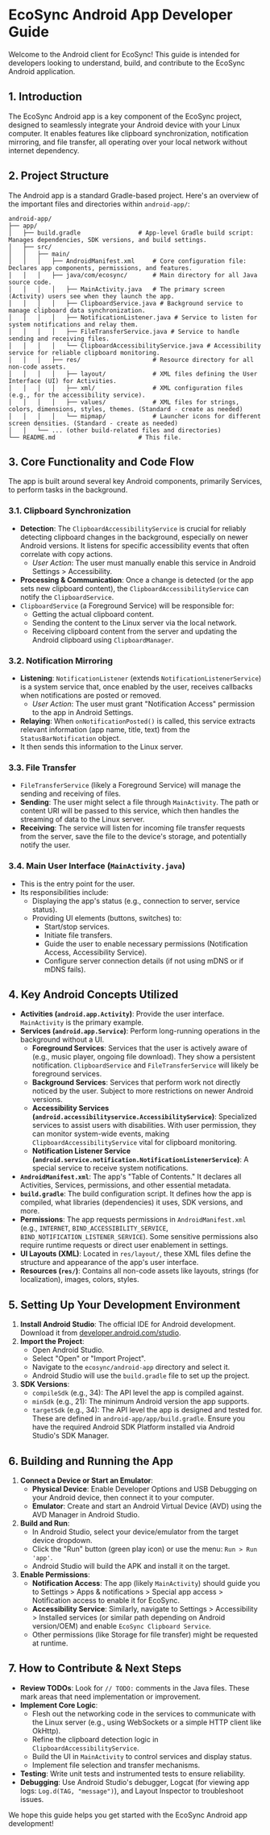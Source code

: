 # EcoSync Android App Developer Guide

Welcome to the Android client for EcoSync! This guide is intended for developers looking to understand, build, and contribute to the EcoSync Android application.

## 1. Introduction

The EcoSync Android app is a key component of the EcoSync project, designed to seamlessly integrate your Android device with your Linux computer. It enables features like clipboard synchronization, notification mirroring, and file transfer, all operating over your local network without internet dependency.

## 2. Project Structure

The Android app is a standard Gradle-based project. Here's an overview of the important files and directories within `android-app/`:

```
android-app/
├── app/
│   ├── build.gradle                # App-level Gradle build script: Manages dependencies, SDK versions, and build settings.
│   ├── src/
│   │   ├── main/
│   │   │   ├── AndroidManifest.xml     # Core configuration file: Declares app components, permissions, and features.
│   │   │   ├── java/com/ecosync/       # Main directory for all Java source code.
│   │   │   │   ├── MainActivity.java   # The primary screen (Activity) users see when they launch the app.
│   │   │   │   ├── ClipboardService.java # Background service to manage clipboard data synchronization.
│   │   │   │   ├── NotificationListener.java # Service to listen for system notifications and relay them.
│   │   │   │   ├── FileTransferService.java # Service to handle sending and receiving files.
│   │   │   │   └── ClipboardAccessibilityService.java # Accessibility service for reliable clipboard monitoring.
│   │   │   ├── res/                    # Resource directory for all non-code assets.
│   │   │   │   ├── layout/             # XML files defining the User Interface (UI) for Activities.
│   │   │   │   ├── xml/                # XML configuration files (e.g., for the accessibility service).
│   │   │   │   ├── values/             # XML files for strings, colors, dimensions, styles, themes. (Standard - create as needed)
│   │   │   │   └── mipmap/             # Launcher icons for different screen densities. (Standard - create as needed)
│   │   └── ... (other build-related files and directories)
└── README.md                       # This file.
```

## 3. Core Functionality and Code Flow

The app is built around several key Android components, primarily Services, to perform tasks in the background.

### 3.1. Clipboard Synchronization
-   **Detection**: The `ClipboardAccessibilityService` is crucial for reliably detecting clipboard changes in the background, especially on newer Android versions. It listens for specific accessibility events that often correlate with copy actions.
    -   *User Action*: The user must manually enable this service in Android Settings > Accessibility.
-   **Processing & Communication**: Once a change is detected (or the app sets new clipboard content), the `ClipboardAccessibilityService` can notify the `ClipboardService`.
-   `ClipboardService` (a Foreground Service) will be responsible for:
    -   Getting the actual clipboard content.
    -   Sending the content to the Linux server via the local network.
    -   Receiving clipboard content from the server and updating the Android clipboard using `ClipboardManager`.

### 3.2. Notification Mirroring
-   **Listening**: `NotificationListener` (extends `NotificationListenerService`) is a system service that, once enabled by the user, receives callbacks when notifications are posted or removed.
    -   *User Action*: The user must grant "Notification Access" permission to the app in Android Settings.
-   **Relaying**: When `onNotificationPosted()` is called, this service extracts relevant information (app name, title, text) from the `StatusBarNotification` object.
-   It then sends this information to the Linux server.

### 3.3. File Transfer
-   `FileTransferService` (likely a Foreground Service) will manage the sending and receiving of files.
-   **Sending**: The user might select a file through `MainActivity`. The path or content URI will be passed to this service, which then handles the streaming of data to the Linux server.
-   **Receiving**: The service will listen for incoming file transfer requests from the server, save the file to the device's storage, and potentially notify the user.

### 3.4. Main User Interface (`MainActivity.java`)
-   This is the entry point for the user.
-   Its responsibilities include:
    -   Displaying the app's status (e.g., connection to server, service status).
    -   Providing UI elements (buttons, switches) to:
        -   Start/stop services.
        -   Initiate file transfers.
        -   Guide the user to enable necessary permissions (Notification Access, Accessibility Service).
        -   Configure server connection details (if not using mDNS or if mDNS fails).

## 4. Key Android Concepts Utilized

-   **Activities (`android.app.Activity`)**: Provide the user interface. `MainActivity` is the primary example.
-   **Services (`android.app.Service`)**: Perform long-running operations in the background without a UI.
    -   **Foreground Services**: Services that the user is actively aware of (e.g., music player, ongoing file download). They show a persistent notification. `ClipboardService` and `FileTransferService` will likely be foreground services.
    -   **Background Services**: Services that perform work not directly noticed by the user. Subject to more restrictions on newer Android versions.
    -   **Accessibility Services (`android.accessibilityservice.AccessibilityService`)**: Specialized services to assist users with disabilities. With user permission, they can monitor system-wide events, making `ClipboardAccessibilityService` vital for clipboard monitoring.
    -   **Notification Listener Service (`android.service.notification.NotificationListenerService`)**: A special service to receive system notifications.
-   **`AndroidManifest.xml`**: The app's "Table of Contents." It declares all Activities, Services, permissions, and other essential metadata.
-   **`build.gradle`**: The build configuration script. It defines how the app is compiled, what libraries (dependencies) it uses, SDK versions, and more.
-   **Permissions**: The app requests permissions in `AndroidManifest.xml` (e.g., `INTERNET`, `BIND_ACCESSIBILITY_SERVICE`, `BIND_NOTIFICATION_LISTENER_SERVICE`). Some sensitive permissions also require runtime requests or direct user enablement in settings.
-   **UI Layouts (XML)**: Located in `res/layout/`, these XML files define the structure and appearance of the app's user interface.
-   **Resources (`res/`)**: Contains all non-code assets like layouts, strings (for localization), images, colors, styles.

## 5. Setting Up Your Development Environment

1.  **Install Android Studio**: The official IDE for Android development. Download it from [developer.android.com/studio](https://developer.android.com/studio).
2.  **Import the Project**:
    -   Open Android Studio.
    -   Select "Open" or "Import Project".
    -   Navigate to the `ecosync/android-app` directory and select it.
    -   Android Studio will use the `build.gradle` file to set up the project.
3.  **SDK Versions**:
    -   `compileSdk` (e.g., 34): The API level the app is compiled against.
    -   `minSdk` (e.g., 21): The minimum Android version the app supports.
    -   `targetSdk` (e.g., 34): The API level the app is designed and tested for.
    These are defined in `android-app/app/build.gradle`. Ensure you have the required Android SDK Platform installed via Android Studio's SDK Manager.

## 6. Building and Running the App

1.  **Connect a Device or Start an Emulator**:
    -   **Physical Device**: Enable Developer Options and USB Debugging on your Android device, then connect it to your computer.
    -   **Emulator**: Create and start an Android Virtual Device (AVD) using the AVD Manager in Android Studio.
2.  **Build and Run**:
    -   In Android Studio, select your device/emulator from the target device dropdown.
    -   Click the "Run" button (green play icon) or use the menu: `Run > Run 'app'`.
    -   Android Studio will build the APK and install it on the target.
3.  **Enable Permissions**:
    -   **Notification Access**: The app (likely `MainActivity`) should guide you to Settings > Apps & notifications > Special app access > Notification access to enable it for EcoSync.
    -   **Accessibility Service**: Similarly, navigate to Settings > Accessibility > Installed services (or similar path depending on Android version/OEM) and enable `EcoSync Clipboard Service`.
    -   Other permissions (like Storage for file transfer) might be requested at runtime.

## 7. How to Contribute & Next Steps

-   **Review TODOs**: Look for `// TODO:` comments in the Java files. These mark areas that need implementation or improvement.
-   **Implement Core Logic**:
    -   Flesh out the networking code in the services to communicate with the Linux server (e.g., using WebSockets or a simple HTTP client like OkHttp).
    -   Refine the clipboard detection logic in `ClipboardAccessibilityService`.
    -   Build the UI in `MainActivity` to control services and display status.
    -   Implement file selection and transfer mechanisms.
-   **Testing**: Write unit tests and instrumented tests to ensure reliability.
-   **Debugging**: Use Android Studio's debugger, Logcat (for viewing app logs: `Log.d(TAG, "message")`), and Layout Inspector to troubleshoot issues.

We hope this guide helps you get started with the EcoSync Android app development!

